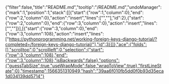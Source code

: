 {"filter":false,"title":"README.md","tooltip":"/README.md","undoManager":{"mark":1,"position":1,"stack":[[{"start":{"row":1,"column":0},"end":{"row":2,"column":0},"action":"insert","lines":["",""],"id":2},{"start":{"row":2,"column":0},"end":{"row":3,"column":0},"action":"insert","lines":["",""]}],[{"start":{"row":3,"column":0},"end":{"row":3,"column":108},"action":"insert","lines":["https://pythonprogramming.net/working-foreign-keys-django-tutorial/?completed=/foreign-keys-django-tutorial/"],"id":3}]]},"ace":{"folds":[],"scrolltop":0,"scrollleft":0,"selection":{"start":{"row":3,"column":108},"end":{"row":3,"column":108},"isBackwards":false},"options":{"guessTabSize":true,"useWrapMode":false,"wrapToView":true},"firstLineState":0},"timestamp":1566351310949,"hash":"39aa6f010fb5dd0f0b93d35eca1d034139dd5714"}